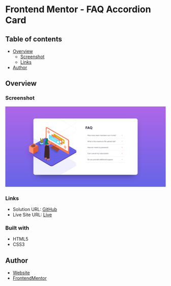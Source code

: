 # Frontend Mentor - FAQ Accordion Card

## Table of contents

- [Overview](#overview)
  - [Screenshot](#screenshot)
  - [Links](#links)
- [Author](#author)

## Overview

### Screenshot

![](./screenshot.png)

### Links

- Solution URL: [GitHub](https://github.com/gabcchaves/faq-accordion-card)
- Live Site URL: [Live](https://gabcchaves.github.io/faq-accordion-card)

### Built with

- HTML5
- CSS3

## Author

- [Website](https://gabcchaves.github.io)
- [FrontendMentor](https://www.frontendmentor.io/profile/gabcchaves)

